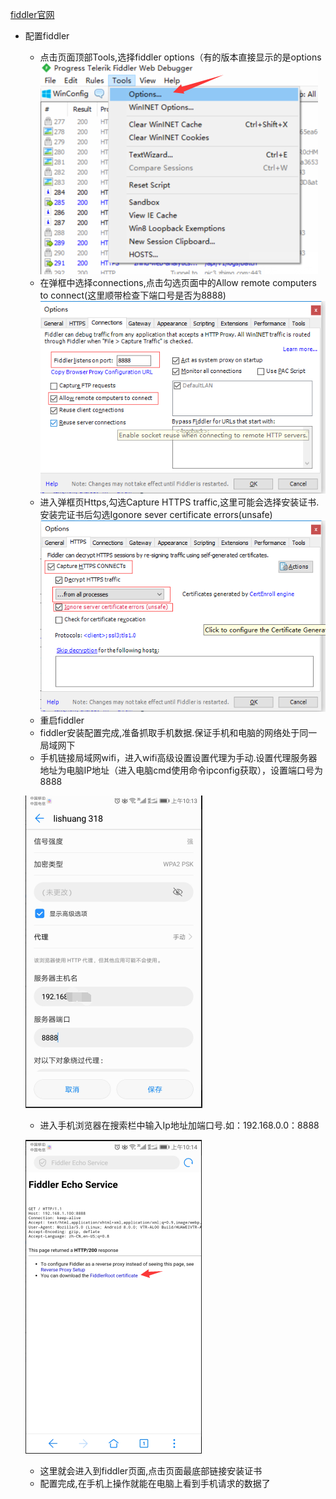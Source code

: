 [fiddler官网](http://www.telerik.com/fiddler)
* 配置fiddler
    * 点击页面顶部Tools,选择fiddler options（有的版本直接显示的是options
    ![](https://github.com/Elf-ball/test/raw/master/fiddler/1.png)
    * 在弹框中选择connections,点击勾选页面中的Allow remote computers to connect(这里顺带检查下端口号是否为8888)
    ![](https://github.com/Elf-ball/test/raw/master/fiddler/2.png)
    * 进入弹框页Https,勾选Capture HTTPS traffic,这里可能会选择安装证书.安装完证书后勾选Igonore sever certificate errors(unsafe)
    ![](https://github.com/Elf-ball/test/raw/master/fiddler/3.png)
    * 重启fiddler
    * fiddler安装配置完成,准备抓取手机数据.保证手机和电脑的网络处于同一局域网下
    * 手机链接局域网wifi，进入wifi高级设置设置代理为手动.设置代理服务器地址为电脑IP地址（进入电脑cmd使用命令ipconfig获取），设置端口号为8888
    
    ![](https://github.com/Elf-ball/test/raw/master/fiddler/4.png)
    
    * 进入手机浏览器在搜索栏中输入Ip地址加端口号.如：192.168.0.0：8888
    
    ![](https://github.com/Elf-ball/test/raw/master/fiddler/5.png)
    * 这里就会进入到fiddler页面,点击页面最底部链接安装证书
    * 配置完成,在手机上操作就能在电脑上看到手机请求的数据了
